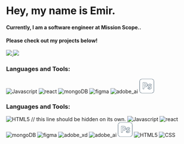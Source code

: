 <h1 align="left">Hey, my name is Emir. </h1>
<h4 align="left">Currently, I am a software engineer at Mission Scope..
<h4 align="left">Please check out my projects below!


<br>
<a href="https://github.com/xEYKx">
  <br>
   <img height="180em" src="https://github.com/xEYKx/xEYKx/assets/83879349/2ac1b3c7-8b0a-4586-85c0-503cafb17eb1" />
  <img height="180em" src="https://github.com/xEYKx/xEYKx/assets/83879349/02e6c3dd-4d2e-4943-92d5-2e812343424a" />
</a>
<h3 align="left">Languages and Tools:</h3>

<p align="left"> 
  <img src="https://upload.vectorlogo.zone/logos/javascript/images/239ec8a4-163e-4792-83b6-3f6d96911757.svg" alt="Javascript" width="40" height="40"/> 
  <img src="https://reactnative.dev/img/header_logo.svg" alt="react" width="40" height="40"/> </a
  <img src="https://sachsenhofer.io/wp-content/uploads/2018/06/node-js-white.png" alt="nodejs" width="40" height="40"/> </a>
  <img src="https://www.vectorlogo.zone/logos/mongodb/mongodb-icon.svg" alt="mongoDB" width="40" height="40"/> </a>
</a>  
  <img src="https://www.vectorlogo.zone/logos/figma/figma-icon.svg" alt="figma" width="40" height="40"/> </a>
  <img src="https://www.flaticon.com/free-icon/xd_5611129?term=adobe&page=1&position=4&origin=tag&related_id=5611129" alt="adobe_ai" width="40" height="40"/> </a> 
  <img src="https://raw.githubusercontent.com/devicons/devicon/master/icons/photoshop/photoshop-line.svg" alt="photoshop" width="40" height="40"/> </a> 
</p>

<!--  
<br><br>Actively involved in guiding and mentoring peers, my current focus is on honing full-stack development skills using JavaScript.
  
<br><br>Driven by a desire for hands-on experience, I'm eager to contribute to a dynamic work environment and facilitate organizational growth. My approach involves taking ownership of projects with a positive and enthusiastic outlook.

<br><br>With expertise in the MERN stack (MongoDB, Express, React, Node.js), I excel in developing visually captivating and responsive applications. My background includes over 10 years as an entrepreneur, leading a diverse team to create apparel and accessory collection from concept to creation. This entrepreneurial mindset enhances my ability to drive transformative change, increasing shareholder value and swiftly scaling businesses to seize market opportunities.

<br><br>A results-driven leader, I bring strategic planning and execution skills to the table. Let's connect to explore how I can contribute to your team's success.

 Why the suit? I’m also Menswear designer & a bespoke suit maker. this line should be hiddin on its own -
</h4>

<p>
<!-- Currently learning **NodeJs & React** -->

<!-- Know about my experiences <a href="https://www.linkedin.com/in/emir-yunus/">Linkedin</a> 
</p> 

<h3 align="left">Connect with me:</h3>
<p align="left">
How to reach me -> <a href="mailto:emir@tailoringnyc.com">Conatct</a> 
</p>
-->
<h3 align="left">Languages and Tools:</h3>
<p align="left"> 
   <img src="" alt="HTML5" width="40" height="40"/> </a>  // this line should be hidden on its own.
  <img src="https://upload.vectorlogo.zone/logos/javascript/images/239ec8a4-163e-4792-83b6-3f6d96911757.svg" alt="Javascript" width="40" height="40"/> 
  <img src="https://reactnative.dev/img/header_logo.svg" alt="react" width="40" height="40"/> </a
  <img src="https://sachsenhofer.io/wp-content/uploads/2018/06/node-js-white.png" alt="nodejs" width="40" height="40"/> </a>
  <img src="https://www.vectorlogo.zone/logos/mongodb/mongodb-icon.svg" alt="mongoDB" width="40" height="40"/> </a>
</a>  
  <img src="https://www.vectorlogo.zone/logos/figma/figma-icon.svg" alt="figma" width="40" height="40"/> </a>
  <img src="https://cdn.worldvectorlogo.com/logos/adobe-xd.svg" alt="adobe_xd" width="40" height="40"/> </a> 
  <img src="https://www.vectorlogo.zone/logos/adobe_illustrator/adobe_illustrator-icon.svg" alt="adobe_ai" width="40" height="40"/> </a> 
  <img src="https://raw.githubusercontent.com/devicons/devicon/master/icons/photoshop/photoshop-line.svg" alt="photoshop" width="40" height="40"/> </a> 
  <img src="https://www.vectorlogo.zone/logos/w3_html5/w3_html5-icon.svg" alt="HTML5" width="40" height="40"/> </a>
  <img src="https://www.vectorlogo.zone/logos/w3_css/w3_css-icon.svg" alt="CSS" width="40" height="40"/> </a> 
</p>

